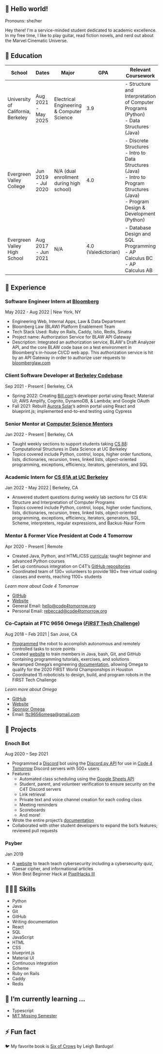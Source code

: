 ## 👋 Hello world!

Pronouns: she/her

Hey there! I'm a service-minded student dedicated to academic excellence. In my free time, I like to play guitar, read fiction novels, and nerd out about the Marvel Cinematic Universe.

## 🍎 Education

| School | Dates | Major | GPA | Relevant Coursework |
|--------|-------|-------|-----|------------------|
| University of California, Berkeley | Aug 2021 - May 2025 | Electrical Engineering & Computer Science | 3.9 | - Structure and Interpretation of Computer Programs (Python) <br>- Data Structures (Java)  |
| Evergreen Valley College | Jun 2019 - Jul 2020 | N/A (dual enrollment during high school) | 4.0 | - Discrete Structures <br>- Intro to Data Structures (Java) <br>- Intro to Program Structures (Java) <br>- Program Design & Development (Python) |
| Evergreen Valley High School | Aug 2017 - Jun 2021 | N/A | 4.0 (Valedictorian) | - Database Design and SQL Programming <br>- AP Calculus BC <br>- AP Calculus AB |

## 💼 Experience

### Software Engineer Intern at [Bloomberg](https://bloomberg.com/company)
May 2022 - Aug 2022 | New York, NY

- Engineering Web, Internal Apps, Law & Data Department
- Bloomberg Law (BLAW) Platform Enablement Team
- Tech Stack Used: Ruby on Rails, Caddy, Istio, Redis, Sinatra
- Project name: Authorization Service for BLAW API Gateway
- Description: Integrated an authorization service, BLAW's Draft Analyzer API, and the core BLAW code base on a test environment in Bloomberg's in-house CI/CD web app. This authorization service is hit by an API Gateway in order to authorize user requests to [bloomberglaw.com](https://bloomberglaw.com)

### Client Software Developer at [Berkeley Codebase](https://codebase.berkeley.edu)
Sep 2021 - Present | Berkeley, CA

- Spring 2022: Creating [Bill.com](https://www.bill.com)’s developer portal using React; Material UI; AWS Amplify, Cognito, DynamoDB, & Lambda; and Google OAuth
- Fall 2021: Rebuilt [Aurora Solar](https://www.aurorasolar.com)’s admin portal using React and blueprint.js; implemented end-to-end testing using Cypress

### Senior Mentor at [Computer Science Mentors](https://csmentors.berkeley.edu)
Jan 2022 - Present | Berkeley, CA

- Taught weekly sections to support students taking [CS 88](https://cs88-website.github.io): Computational Structures in Data Science at UC Berkeley
- Topics covered include Python, control, loops, higher order functions, lists, dictionaries, recursion, trees, linked lists, object-oriented programming, exceptions, efficiency, iterators, generators, and SQL

### Academic Intern for [CS 61A at UC Berkeley](https://cs61a.org)
Jan 2022 - May 2022 | Berkeley, CA

- Answered student questions during weekly lab sections for CS 61A: Structure and Interpretation of Computer Programs
- Topics covered include Python, control, loops, higher order functions, lists, dictionaries, recursion, trees, linked lists, object-oriented programming, exceptions, efficiency, iterators, generators, SQL, Scheme, interpreters, regular expressions, and Backus-Naur Form

### Mentor & Former Vice President at Code 4 Tomorrow
Apr 2020 - Present | Remote

- Created Java, Python, and HTML/CSS [curricula](https://code4tomorrow.org/courses); taught beginner and advanced Python courses
- Set up continuous integration on C4T’s [GitHub repositories](https://github.com/code4tomorrow)
- Coordinated team of 130+ volunteers to provide 180+ free virtual coding classes and events, reaching 1100+ students

*Learn more about Code 4 Tomorrow*

- [GitHub](https://github.com/code4tomorrow)
- [Website](https://code4tomorrow.org)
- General Email: [hello@code4tomorrow.org](mailto:hello@code4tomorrow.org)
- Personal Email: [rebeccad@code4tomorrow.org](mailto:rebeccad@code4tomorrow.org)

### Co-Captain at FTC 9656 Omega ([*FIRST* Tech Challenge](https://www.firstinspires.org/robotics/ftc))
Aug 2018 – Feb 2021 | San Jose, CA

- [Programmed](https://github.com/omega9656) the robot to accomplish autonomous and remotely controlled tasks to score points
- Created [website](https://omega9656.github.io/learn-code) to train members in Java, bash, Git, and GitHub containing programming tutorials, exercises, and solutions
- Revamped Omega’s engineering [documentation](https://omegarobotics.wordpress.com/2021/03/04/2021-2022-ultimate-goal-engineering-portfolio-and-notebook/), allowing Omega to qualify for the 2020 FIRST World Championships in Houston
- Coordinated 15 roboticists to design, build, and program robots in the FIRST Tech Challenge

*Learn more about Omega*

- [GitHub](https://github.com/omega9656)
- [Website](https://omegarobotics.wordpress.com)
- [Sponsor Omega](https://bit.ly/sponsoromega)
- Email: [ftc9656omega@gmail.com](mailto:ftc9656omega@gmail.com)

## 🔭 Projects

### Enoch Bot
Aug 2020 – Sep 2021

- Programmed a [Discord](https://discord.com) bot using the [Discord.py API](https://discordpy.readthedocs.io/en/latest/) for use in [Code 4 Tomorrow](https://code4tomorrow.org) Discord servers with 500+ users
- Features:
  - Automated class scheduling using the [Google Sheets API](https://developers.google.com/sheets/api)
  - Student, parent, and volunteer verification to ensure security on the C4T Discord servers
  - Link retrieval
  - Private text and voice channel creation for each coding class
  - Meeting reminders
  - Scoreboards
  - And more!
- Wrote the entire project’s [documentation](https://enoch.code4tomorrow.org)
- Collaborated with other student developers to expand the bot’s features; reviewed pull requests

### Psyber
Jan 2019

- A [website](https://phrdang.github.io/pixelhacks3/) to teach teach cybersecurity including a cybersecurity quiz, Caesar cipher, and informational articles
- Won Best Beginner Hack at [PixelHacks III](https://devpost.com/software/psyber)

## 👩🏻‍🎓 Skills

- Python
- Java
- Git
- GitHub
- Writing documentation
- React
- SQL
- JavaScript
- HTML
- CSS
- blueprint.js
- Material UI
- Continuous integration
- Scheme
- Ruby on Rails
- Caddy
- Redis

## 🌱 I’m currently learning ...

- Typescript
- [MIT Missing Semester](https://missing.csail.mit.edu/)

## ⚡ Fun fact
🐦 My favorite book is [Six of Crows](https://www.goodreads.com/book/show/23437156-six-of-crows) by Leigh Bardugo!

